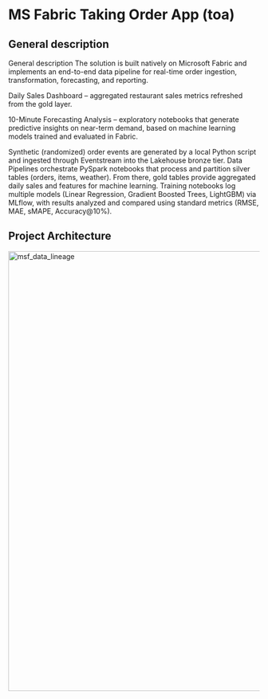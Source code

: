# MS Fabric Taking Order App (toa)

## General description
General description
The solution is built natively on Microsoft Fabric and implements an end-to-end data pipeline for real-time order ingestion, transformation, forecasting, and reporting.

Daily Sales Dashboard – aggregated restaurant sales metrics refreshed from the gold layer.

10-Minute Forecasting Analysis – exploratory notebooks that generate predictive insights on near-term demand, based on machine learning models trained and evaluated in Fabric.

Synthetic (randomized) order events are generated by a local Python script and ingested through Eventstream into the Lakehouse bronze tier. Data Pipelines orchestrate PySpark notebooks that process and partition silver tables (orders, items, weather). From there, gold tables provide aggregated daily sales and features for machine learning. Training notebooks log multiple models (Linear Regression, Gradient Boosted Trees, LightGBM) via MLflow, with results analyzed and compared using standard metrics (RMSE, MAE, sMAPE, Accuracy@10%).


## Project Architecture
<img width="1409" height="883" alt="msf_data_lineage" src="https://github.com/user-attachments/assets/57a96552-4428-40d5-b7a4-d7658a1f638c" />
